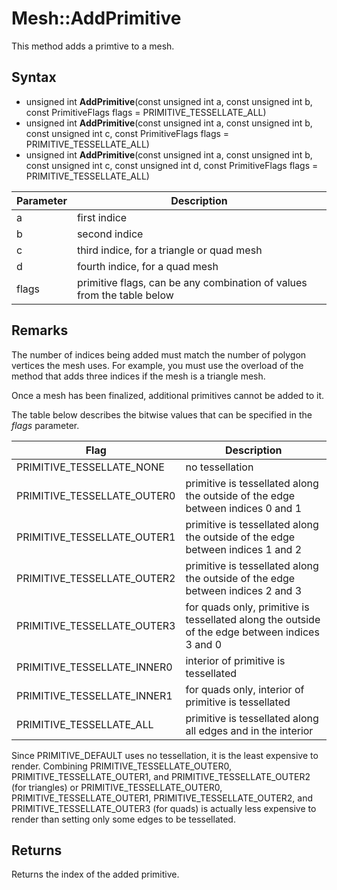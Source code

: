 # Mesh::AddPrimitive

This method adds a primtive to a mesh.

## Syntax

- unsigned int **AddPrimitive**(const unsigned int a, const unsigned int b, const PrimitiveFlags flags = PRIMITIVE_TESSELLATE_ALL)
- unsigned int **AddPrimitive**(const unsigned int a, const unsigned int b, const unsigned int c, const PrimitiveFlags flags = PRIMITIVE_TESSELLATE_ALL)
- unsigned int **AddPrimitive**(const unsigned int a, const unsigned int b, const unsigned int c, const unsigned int d, const PrimitiveFlags flags = PRIMITIVE_TESSELLATE_ALL)

| Parameter | Description |
|---|---|
| a | first indice |
| b | second indice |
| c | third indice, for a triangle or quad mesh |
| d | fourth indice, for a quad mesh |
| flags | primitive flags, can be any combination of values from the table below |

## Remarks

The number of indices being added must match the number of polygon vertices the mesh uses. For example, you must use the overload of the method that adds three indices if the mesh is a triangle mesh.

Once a mesh has been finalized, additional primitives cannot be added to it.

The table below describes the bitwise values that can be specified in the *flags* parameter.

| Flag | Description |
| --- | --- |
| PRIMITIVE_TESSELLATE_NONE | no tessellation |
| PRIMITIVE_TESSELLATE_OUTER0 | primitive is tessellated along the outside of the edge between indices 0 and 1 |
| PRIMITIVE_TESSELLATE_OUTER1 | primitive is tessellated along the outside of the edge between indices 1 and 2 |
| PRIMITIVE_TESSELLATE_OUTER2 | primitive is tessellated along the outside of the edge between indices 2 and 3 |
| PRIMITIVE_TESSELLATE_OUTER3 | for quads only, primitive is tessellated along the outside of the edge between indices 3 and 0 |
| PRIMITIVE_TESSELLATE_INNER0 | interior of primitive is tessellated |
| PRIMITIVE_TESSELLATE_INNER1 | for quads only, interior of primitive is tessellated |
| PRIMITIVE_TESSELLATE_ALL | primitive is tessellated along all edges and in the interior |

Since PRIMITIVE_DEFAULT uses no tessellation, it is the least expensive to render. Combining PRIMITIVE_TESSELLATE_OUTER0, PRIMITIVE_TESSELLATE_OUTER1, and PRIMITIVE_TESSELLATE_OUTER2 (for triangles) or PRIMITIVE_TESSELLATE_OUTER0, PRIMITIVE_TESSELLATE_OUTER1, PRIMITIVE_TESSELLATE_OUTER2, and PRIMITIVE_TESSELLATE_OUTER3 (for quads) is actually less expensive to render than setting only some edges to be tessellated.

## Returns

Returns the index of the added primitive.
